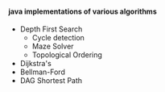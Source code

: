 #### java implementations of various algorithms
- Depth First Search
    - Cycle detection
    - Maze Solver
    - Topological Ordering
- Dijkstra's
- Bellman-Ford
- DAG Shortest Path